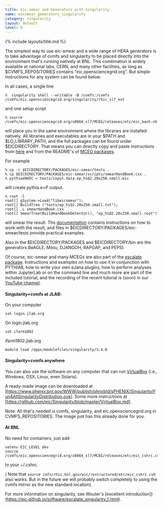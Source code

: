 ```yaml
---
title: Eic-smear and Generators with Singularity
name: eicsmear_generators_singularity
category: singularity
layout: default
level: 0
---
```


{% include layouts/title.md %}

The simplest way to use eic-smear and a wide range of HERA generators is to take advantage of cvmfs and singularity to be placed directly into the  environment that's running natively at BNL. This combination is widely available at national labs, CERN, and many other facilities, as long as $CVMFS_REPOSITORIES contains "eic.opensciencegrid.org". But simple instructions for any system can be found below.

In all cases, a single line
```
%  singularity shell --writable -B /cvmfs:/cvmfs /cvmfs/eic.opensciencegrid.org/singularity/rhic_sl7_ext
```
and one setup script
```
% source /cvmfs/eic.opensciencegrid.org/x8664_sl7/MCEG/releases/etc/eic_bash.sh
```
will place you in the same environment where the libraries are
installed natively. All libraries and executables are in your $PATH
and $LD_LIBRARY_PATH, and the full packages can be found under
$EICDIRECTORY. That means you can directly copy and paste instructions
from [here](https://eic.github.io/software/eicsmear.html) and from the README's of [MCEG packages](https://gitlab.com/eic/mceg).

For example
```
% cp -r $EICDIRECTORY/PACKAGES/eic-smear/tests .
% cp $EICDIRECTORY/PACKAGES/eic-smear/scripts/smearHandBook.cxx .
% pythiaeRHIC < tests/input.data.ep_hiQ2.20x250.small.eic
```
will create pythia e+P output.
```
% root -l
root[] gSystem->Load("libeicsmear");
root[] BuildTree ("tests/ep_hiQ2.20x250.small.txt");
root[] .L smearHandBook.cxx
root[] SmearTree(BuildHandBookDetector(), "ep_hiQ2.20x250.small.root")
```
will smear the result. The [documentation](https://eic.github.io/software/eicsmear.html)
contains instructions on how to work with the result, and files in $EICDIRECTORY/PACKAGES/eic-smear/tests
provide practical examples. 

Also in the $EICDIRECTORY/PACKAGES and $EICDIRECTORY/bin are the generators BeAGLE, Milou, DJANGOH, RAPGAP, and PEPSI.

Of course, eic-smear and many MCEGs are also part of the
[escalate package](https://eic.gitlab.io/documents/quickstart/).
Instructions and examples on how to use it in conjunction with
PYTHIA8, how to write your own eJana plugins, how to perform analyses
within JupyterLab or on the command line and much more are part of the
included tutorial, and the recording of the recent tutorial is (soon)
in our [YouTube channel](https://www.youtube.com/channel/UCXc9WfDKdlLXoZMGrotkf7w).

#### Singularity+cvmfs at JLAB:
On your computer
```  
ssh login.jlab.org
```
On login.jlab.org
```
ssh ifarm1802
```
ifarm1802.jlab.org
```  
module load /apps/modulefiles/singularity/3.4.0
```

#### Singularity+cvmfs anywhere
You can also use the software on any computer that can run [VirtualBox]( https://www.virtualbox.org/)
(i.e., Windows, OSX, Linux, even Solaris).

A ready-made image can be downloaded at
[https://www.phenix.bnl.gov/WWW/publish/phnxbld/sPHENIX/Singularity/Fun4AllSingularityDistribution.ova].
Some more instructions at
[https://github.com/eic/Singularity/blob/master/VirtualBox.md].

Note: All that's needed is cvmfs, singularity, and
eic.opensciencegrid.org in CVMFS_REPOSITORIES.
The image just has this already done for you.

#### At BNL
No need for containers, just add
```  
setenv EIC_LEVEL dev
source /cvmfs/eic.opensciencegrid.org/x8664_sl7/MCEG/releases/etc/eic_cshrc.csh
```  
to your ~/.cshrc.

( Note that ```source /afs/rhic.bnl.gov/eic/restructured/etc/eic_cshrc.csh``` also works. But in the future we will probably switch completely to using the cvmfs mirror as the new standard location).

For more information on singularity, see Wouter's [excellent introduction])(https://eic.github.io/software/escalate_singularity_1.html).
